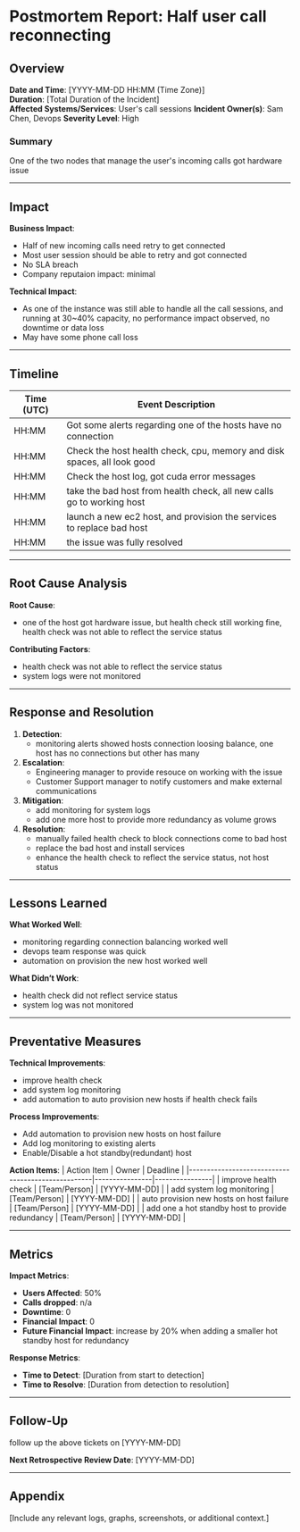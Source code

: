 # Postmortem Report: Half user call reconnecting

## Overview
**Date and Time**: [YYYY-MM-DD HH:MM (Time Zone)]  
**Duration**: [Total Duration of the Incident]  
**Affected Systems/Services**: User's call sessions 
**Incident Owner(s)**: Sam Chen, Devops 
**Severity Level**: High 

### Summary
One of the two nodes that manage the user's incoming calls got hardware issue

---

## Impact
**Business Impact**:
- Half of new incoming calls need retry to get connected 
- Most user session should be able to retry and got connected 
- No SLA breach 
- Company reputaion impact: minimal 

**Technical Impact**:
- As one of the instance was still able to handle all the call sessions, and running at 30~40% capacity,
  no performance impact observed, no downtime or data loss
- May have some phone call loss

---

## Timeline
| Time (UTC) | Event Description                                                        |
|------------|--------------------------------------------------------------------------|
| HH:MM      | Got some alerts regarding one of the hosts have no connection            |
| HH:MM      | Check the host health check, cpu, memory and disk spaces,  all look good |
| HH:MM      | Check the host log, got cuda error messages                              |
| HH:MM      | take the bad host from health check, all new calls go to working host    |
| HH:MM      | launch a new ec2 host, and provision the services to replace bad host    | 
| HH:MM      | the issue was fully resolved                                             |

---

## Root Cause Analysis
**Root Cause**:  
- one of the host got hardware issue, but health check still working fine, health check was not able to reflect the service status

**Contributing Factors**:
- health check was not able to reflect the service status
- system logs were not monitored

---

## Response and Resolution
1. **Detection**:
   - monitoring alerts showed hosts connection loosing balance, one host has no connections but other has many
2. **Escalation**:
   - Engineering manager to provide resouce on working with the issue
   - Customer Support manager to notify customers and make external communications
3. **Mitigation**:
   - add monitoring for system logs
   - add one more host to provide more redundancy as volume grows
4. **Resolution**:
   - manually failed health check to block connections come to bad host
   - replace the bad host and install services
   - enhance the health check to reflect the service status, not host status

---

## Lessons Learned
**What Worked Well**:
- monitoring regarding connection balancing worked well
- devops team response was quick
- automation on provision the new host worked well

**What Didn’t Work**:
- health check did not reflect service status
- system log was not monitored

---

## Preventative Measures
**Technical Improvements**:
- improve health check
- add system log monitoring
- add automation to auto provision new hosts if health check fails

**Process Improvements**:
- Add automation to provision new hosts on host failure
- Add log monitoring to existing alerts
- Enable/Disable a hot standby(redundant) host

**Action Items**:
| Action Item                                       | Owner          | Deadline       |
|---------------------------------------------------|----------------|----------------|
| improve health check                              | [Team/Person]  | [YYYY-MM-DD]   |
| add system log monitoring                         | [Team/Person]  | [YYYY-MM-DD]   |
| auto provision new hosts on host failure          | [Team/Person]  | [YYYY-MM-DD]   |
| add one a hot standby host to provide redundancy  | [Team/Person]  | [YYYY-MM-DD]   |

---

## Metrics
**Impact Metrics**:
- **Users Affected**: 50%
- **Calls dropped**: n/a
- **Downtime**: 0
- **Financial Impact**: 0
- **Future Financial Impact**: increase by 20% when adding a smaller hot standby host for redundancy

**Response Metrics**:
- **Time to Detect**: [Duration from start to detection]
- **Time to Resolve**: [Duration from detection to resolution]

---

## Follow-Up
follow up the above tickets on [YYYY-MM-DD]

**Next Retrospective Review Date**: [YYYY-MM-DD]

---

## Appendix
[Include any relevant logs, graphs, screenshots, or additional context.]

